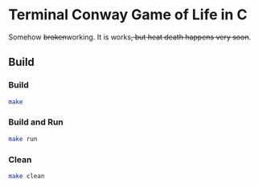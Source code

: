 # Terminal Conway Game of Life in C
Somehow ~~broken~~working. It is works~~, but heat death happens very soon~~.

## Build
### Build
```sh
make
```
### Build and Run
```sh
make run
```

### Clean
```sh
make clean
```
